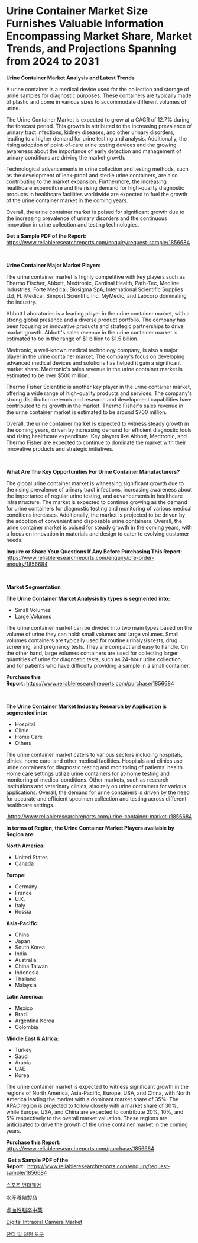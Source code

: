 <p><h1>Urine Container Market Size Furnishes Valuable Information Encompassing Market Share, Market Trends, and Projections Spanning from 2024 to 2031</h1></p><p><strong>Urine Container Market Analysis and Latest Trends</strong></p>
<p><p>A urine container is a medical device used for the collection and storage of urine samples for diagnostic purposes. These containers are typically made of plastic and come in various sizes to accommodate different volumes of urine.</p><p>The Urine Container Market is expected to grow at a CAGR of 12.7% during the forecast period. This growth is attributed to the increasing prevalence of urinary tract infections, kidney diseases, and other urinary disorders, leading to a higher demand for urine testing and analysis. Additionally, the rising adoption of point-of-care urine testing devices and the growing awareness about the importance of early detection and management of urinary conditions are driving the market growth.</p><p>Technological advancements in urine collection and testing methods, such as the development of leak-proof and sterile urine containers, are also contributing to the market expansion. Furthermore, the increasing healthcare expenditure and the rising demand for high-quality diagnostic products in healthcare facilities worldwide are expected to fuel the growth of the urine container market in the coming years.</p><p>Overall, the urine container market is poised for significant growth due to the increasing prevalence of urinary disorders and the continuous innovation in urine collection and testing technologies.</p></p>
<p><strong>Get a Sample PDF of the Report:&nbsp;</strong> <a href="https://www.reliableresearchreports.com/enquiry/request-sample/1856684">https://www.reliableresearchreports.com/enquiry/request-sample/1856684</a></p>
<p>&nbsp;</p>
<p><strong>Urine Container Major Market Players</strong></p>
<p><p>The urine container market is highly competitive with key players such as Thermo Fischer, Abbott, Medtronic, Cardinal Health, Path-Tec, Medline Industries, Forte Medical, Biosigma SpA, International Scientific Supplies Ltd, FL Меdісаl, Simport Scientific Inc, MyMedic, and Labcorp dominating the industry.</p><p>Abbott Laboratories is a leading player in the urine container market, with a strong global presence and a diverse product portfolio. The company has been focusing on innovative products and strategic partnerships to drive market growth. Abbott's sales revenue in the urine container market is estimated to be in the range of $1 billion to $1.5 billion.</p><p>Medtronic, a well-known medical technology company, is also a major player in the urine container market. The company's focus on developing advanced medical devices and solutions has helped it gain a significant market share. Medtronic's sales revenue in the urine container market is estimated to be over $500 million.</p><p>Thermo Fisher Scientific is another key player in the urine container market, offering a wide range of high-quality products and services. The company's strong distribution network and research and development capabilities have contributed to its growth in the market. Thermo Fisher's sales revenue in the urine container market is estimated to be around $700 million.</p><p>Overall, the urine container market is expected to witness steady growth in the coming years, driven by increasing demand for efficient diagnostic tools and rising healthcare expenditure. Key players like Abbott, Medtronic, and Thermo Fisher are expected to continue to dominate the market with their innovative products and strategic initiatives.</p></p>
<p>&nbsp;</p>
<p><strong>What Are The Key Opportunities For Urine Container Manufacturers?</strong></p>
<p><p>The global urine container market is witnessing significant growth due to the rising prevalence of urinary tract infections, increasing awareness about the importance of regular urine testing, and advancements in healthcare infrastructure. The market is expected to continue growing as the demand for urine containers for diagnostic testing and monitoring of various medical conditions increases. Additionally, the market is projected to be driven by the adoption of convenient and disposable urine containers. Overall, the urine container market is poised for steady growth in the coming years, with a focus on innovation in materials and design to cater to evolving customer needs.</p></p>
<p><strong>Inquire or Share Your Questions If Any Before Purchasing This Report:</strong> <a href="https://www.reliableresearchreports.com/enquiry/pre-order-enquiry/1856684">https://www.reliableresearchreports.com/enquiry/pre-order-enquiry/1856684</a></p>
<p>&nbsp;</p>
<p><strong>Market Segmentation</strong></p>
<p><strong>The Urine Container Market Analysis by types is segmented into:</strong></p>
<p><ul><li>Small Volumes</li><li>Large Volumes</li></ul></p>
<p><p>The urine container market can be divided into two main types based on the volume of urine they can hold: small volumes and large volumes. Small volumes containers are typically used for routine urinalysis tests, drug screening, and pregnancy tests. They are compact and easy to handle. On the other hand, large volumes containers are used for collecting larger quantities of urine for diagnostic tests, such as 24-hour urine collection, and for patients who have difficulty providing a sample in a small container.</p></p>
<p><strong>Purchase this Report:&nbsp;</strong><a href="https://www.reliableresearchreports.com/purchase/1856684">https://www.reliableresearchreports.com/purchase/1856684</a></p>
<p>&nbsp;</p>
<p><strong>The Urine Container Market Industry Research by Application is segmented into:</strong></p>
<p><ul><li>Hospital</li><li>Clinic</li><li>Home Care</li><li>Others</li></ul></p>
<p><p>The urine container market caters to various sectors including hospitals, clinics, home care, and other medical facilities. Hospitals and clinics use urine containers for diagnostic testing and monitoring of patients' health. Home care settings utilize urine containers for at-home testing and monitoring of medical conditions. Other markets, such as research institutions and veterinary clinics, also rely on urine containers for various applications. Overall, the demand for urine containers is driven by the need for accurate and efficient specimen collection and testing across different healthcare settings.</p></p>
<p><a href="https://www.reliableresearchreports.com/urine-container-market-r1856684">&nbsp;https://www.reliableresearchreports.com/urine-container-market-r1856684</a></p>
<p><strong>In terms of Region, the Urine Container Market Players available by Region are:</strong></p>
<p>
    <p> <strong> North America: </strong>
        <ul>
            <li>United States</li>
            <li>Canada</li>
        </ul>
        </p> 
    <p> <strong> Europe: </strong>
        <ul>
            <li>Germany</li>
            <li>France</li>
            <li>U.K.</li>
            <li>Italy</li>
            <li>Russia</li>
        </ul>
        </p> 
    <p> <strong> Asia-Pacific: </strong>
        <ul>
            <li>China</li>
            <li>Japan</li>
            <li>South Korea</li>
            <li>India</li>
            <li>Australia</li>
            <li>China Taiwan</li>
            <li>Indonesia</li>
            <li>Thailand</li>
            <li>Malaysia</li>
        </ul>
        </p> 
    <p> <strong> Latin America: </strong>
        <ul>
            <li>Mexico</li>
            <li>Brazil</li>
            <li>Argentina Korea</li>
            <li>Colombia</li>
        </ul>
        </p> 
    <p> <strong> Middle East & Africa: </strong>
        <ul>
            <li>Turkey</li>
            <li>Saudi</li>
            <li>Arabia</li>
            <li>UAE</li>
            <li>Korea</li>
        </ul>
    </p>
    </p>
<p><p>The urine container market is expected to witness significant growth in the regions of North America, Asia-Pacific, Europe, USA, and China, with North America leading the market with a dominant market share of 35%. The APAC region is projected to follow closely with a market share of 30%, while Europe, USA, and China are expected to contribute 20%, 10%, and 5% respectively to the overall market valuation. These regions are anticipated to drive the growth of the urine container market in the coming years.</p></p>
<p><strong>Purchase this Report: </strong><a href="https://www.reliableresearchreports.com/purchase/1856684">https://www.reliableresearchreports.com/purchase/1856684</a></p>
<p>&nbsp;<strong>Get a Sample PDF of the Report:&nbsp;&nbsp;</strong><a href="https://www.reliableresearchreports.com/enquiry/request-sample/1856684">https://www.reliableresearchreports.com/enquiry/request-sample/1856684</a></p>
<p><strong></strong></p>
<p><p><a href="https://github.com/Elenrrera7685/Market-Research-Report-List-1/blob/main/146602944800.md">스포츠 언더웨어</a></p><p><a href="https://github.com/RudySimonis2023/Market-Research-Report-List-1/blob/main/125067049819.md">水産養殖製品</a></p><p><a href="https://github.com/mm14022023/Market-Research-Report-List-1/blob/main/871714649818.md">虚血性脳卒中薬</a></p><p><a href="https://github.com/DeonteStanton2023/Market-Research-Report-List-1/blob/main/digital-intraoral-camera-market.md">Digital Intraoral Camera Market</a></p><p><a href="https://medium.com/@jodyomenick905/%EC%9E%94%EB%94%94%EC%99%80-%EC%A0%95%EC%9B%90-%EB%8F%84%EA%B5%AC-%EC%8B%9C%EC%9E%A5-%EB%B6%84%EC%84%9D-cagr-%EC%8B%9C%EC%9E%A5-%EC%84%B8%EB%B6%84%ED%99%94-%EB%B0%8F-%EA%B8%80%EB%A1%9C%EB%B2%8C-%EC%82%B0%EC%97%85-%EA%B0%9C%EC%9A%94-a6f7fea9a8c7">잔디 및 정원 도구</a></p></p>